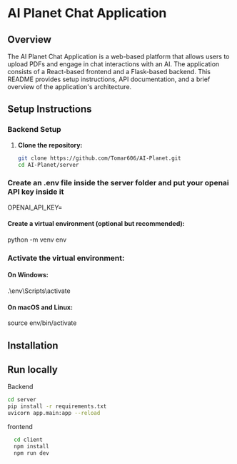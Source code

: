 # AI Planet Chat Application

## Overview

The AI Planet Chat Application is a web-based platform that allows users to upload PDFs and engage in chat interactions with an AI. The application consists of a React-based frontend and a Flask-based backend. This README provides setup instructions, API documentation, and a brief overview of the application's architecture.


## Setup Instructions

### Backend Setup
1. **Clone the repository:**

   ```sh
   git clone https://github.com/Tomar606/AI-Planet.git
   cd AI-Planet/server

### Create an .env file inside the server folder and put your openai API key inside it
OPENAI_API_KEY= <paste your key here>

#### Create a virtual environment (optional but recommended):
   python -m venv env

### Activate the virtual environment:

#### On Windows:


.\env\Scripts\activate

#### On macOS and Linux:
source env/bin/activate

## Installation

## Run locally

Backend
```bash
cd server
pip install -r requirements.txt
uvicorn app.main:app --reload
```

frontend
```bash
  cd client
  npm install
  npm run dev
  ```

  

  
    